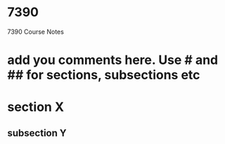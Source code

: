 # 7390
7390 Course Notes

# add you comments here. Use # and ## for sections, subsections etc
# section X
## subsection Y